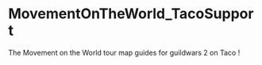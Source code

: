 # MovementOnTheWorld_TacoSupport
The Movement on the World tour map guides for guildwars 2 on Taco ! 
